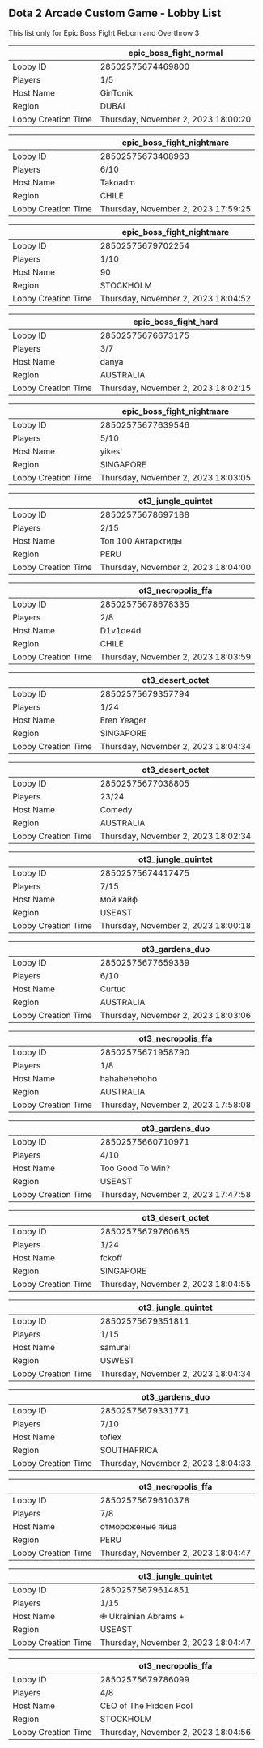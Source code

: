 ## Dota 2 Arcade Custom Game - Lobby List

This list only for Epic Boss Fight Reborn and Overthrow 3

|  | epic_boss_fight_normal |
| ------ | ------ |
| Lobby ID | 28502575674469800 |
| Players | 1/5 |
| Host Name | GinTonik |
| Region | DUBAI |
| Lobby Creation Time | Thursday, November 2, 2023 18:00:20 |


|  | epic_boss_fight_nightmare |
| ------ | ------ |
| Lobby ID | 28502575673408963 |
| Players | 6/10 |
| Host Name | Takoadm |
| Region | CHILE |
| Lobby Creation Time | Thursday, November 2, 2023 17:59:25 |


|  | epic_boss_fight_nightmare |
| ------ | ------ |
| Lobby ID | 28502575679702254 |
| Players | 1/10 |
| Host Name | 90 |
| Region | STOCKHOLM |
| Lobby Creation Time | Thursday, November 2, 2023 18:04:52 |


|  | epic_boss_fight_hard |
| ------ | ------ |
| Lobby ID | 28502575676673175 |
| Players | 3/7 |
| Host Name | danya |
| Region | AUSTRALIA |
| Lobby Creation Time | Thursday, November 2, 2023 18:02:15 |


|  | epic_boss_fight_nightmare |
| ------ | ------ |
| Lobby ID | 28502575677639546 |
| Players | 5/10 |
| Host Name | yikes` |
| Region | SINGAPORE |
| Lobby Creation Time | Thursday, November 2, 2023 18:03:05 |


|  | ot3_jungle_quintet |
| ------ | ------ |
| Lobby ID | 28502575678697188 |
| Players | 2/15 |
| Host Name | Топ 100 Антарктиды |
| Region | PERU |
| Lobby Creation Time | Thursday, November 2, 2023 18:04:00 |


|  | ot3_necropolis_ffa |
| ------ | ------ |
| Lobby ID | 28502575678678335 |
| Players | 2/8 |
| Host Name | D1v1de4d |
| Region | CHILE |
| Lobby Creation Time | Thursday, November 2, 2023 18:03:59 |


|  | ot3_desert_octet |
| ------ | ------ |
| Lobby ID | 28502575679357794 |
| Players | 1/24 |
| Host Name | Eren Yeager |
| Region | SINGAPORE |
| Lobby Creation Time | Thursday, November 2, 2023 18:04:34 |


|  | ot3_desert_octet |
| ------ | ------ |
| Lobby ID | 28502575677038805 |
| Players | 23/24 |
| Host Name | Comedy |
| Region | AUSTRALIA |
| Lobby Creation Time | Thursday, November 2, 2023 18:02:34 |


|  | ot3_jungle_quintet |
| ------ | ------ |
| Lobby ID | 28502575674417475 |
| Players | 7/15 |
| Host Name | мой кайф |
| Region | USEAST |
| Lobby Creation Time | Thursday, November 2, 2023 18:00:18 |


|  | ot3_gardens_duo |
| ------ | ------ |
| Lobby ID | 28502575677659339 |
| Players | 6/10 |
| Host Name | Curtuc |
| Region | AUSTRALIA |
| Lobby Creation Time | Thursday, November 2, 2023 18:03:06 |


|  | ot3_necropolis_ffa |
| ------ | ------ |
| Lobby ID | 28502575671958790 |
| Players | 1/8 |
| Host Name | hahahehehoho |
| Region | AUSTRALIA |
| Lobby Creation Time | Thursday, November 2, 2023 17:58:08 |


|  | ot3_gardens_duo |
| ------ | ------ |
| Lobby ID | 28502575660710971 |
| Players | 4/10 |
| Host Name | Too Good To Win? |
| Region | USEAST |
| Lobby Creation Time | Thursday, November 2, 2023 17:47:58 |


|  | ot3_desert_octet |
| ------ | ------ |
| Lobby ID | 28502575679760635 |
| Players | 1/24 |
| Host Name | fckoff |
| Region | SINGAPORE |
| Lobby Creation Time | Thursday, November 2, 2023 18:04:55 |


|  | ot3_jungle_quintet |
| ------ | ------ |
| Lobby ID | 28502575679351811 |
| Players | 1/15 |
| Host Name | samurai |
| Region | USWEST |
| Lobby Creation Time | Thursday, November 2, 2023 18:04:34 |


|  | ot3_gardens_duo |
| ------ | ------ |
| Lobby ID | 28502575679331771 |
| Players | 7/10 |
| Host Name | toflex |
| Region | SOUTHAFRICA |
| Lobby Creation Time | Thursday, November 2, 2023 18:04:33 |


|  | ot3_necropolis_ffa |
| ------ | ------ |
| Lobby ID | 28502575679610378 |
| Players | 7/8 |
| Host Name | отмороженые яйца |
| Region | PERU |
| Lobby Creation Time | Thursday, November 2, 2023 18:04:47 |


|  | ot3_jungle_quintet |
| ------ | ------ |
| Lobby ID | 28502575679614851 |
| Players | 1/15 |
| Host Name | ✙ Ukrainian Abrams + |
| Region | USEAST |
| Lobby Creation Time | Thursday, November 2, 2023 18:04:47 |


|  | ot3_necropolis_ffa |
| ------ | ------ |
| Lobby ID | 28502575679786099 |
| Players | 4/8 |
| Host Name | CEO of The Hidden Pool |
| Region | STOCKHOLM |
| Lobby Creation Time | Thursday, November 2, 2023 18:04:56 |


